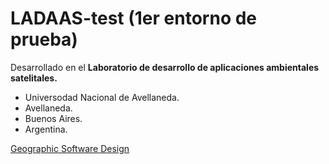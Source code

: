 # LADAAS-test (1er entorno de prueba)

Desarrollado en el **Laboratorio de desarrollo de aplicaciones ambientales satelitales.**
- Universodad Nacional de Avellaneda.
- Avellaneda.
- Buenos Aires.
- Argentina.

[Geographic Software Design](https://www.youtube.com/watch?v=se4v1DSvpKg&list=PLAxJ4-o7ZoPePd9h8xT_Kc38UP_9GHdbk&index=7)

